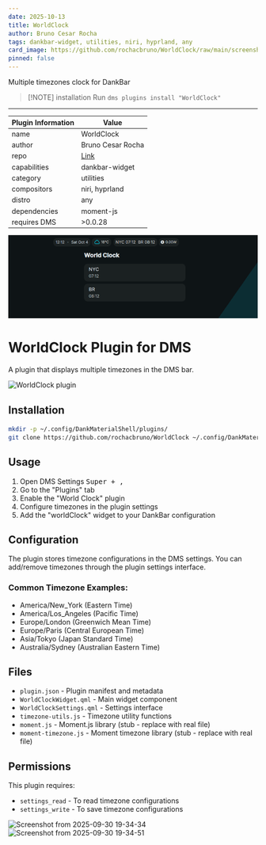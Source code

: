 ```yaml
---
date: 2025-10-13
title: WorldClock
author: Bruno Cesar Rocha
tags: dankbar-widget, utilities, niri, hyprland, any
card_image: https://github.com/rochacbruno/WorldClock/raw/main/screenshot.png
pinned: false
---
```


Multiple timezones clock for DankBar


> [!NOTE] installation
> Run `dms plugins install "WorldClock"`

---

| Plugin Information                 | Value                                         |
| ---------------------------------- | --------------------------------------------- |
| name                               | WorldClock                          |
| author                             | Bruno Cesar Rocha      |
| repo                               | [Link](https://github.com/rochacbruno/WorldClock)             |
| capabilities                       | dankbar-widget   |
| category                           | utilities     |
| compositors                        | niri, hyprland    |
| distro                             | any         |
| dependencies                       | moment-js   |
| requires DMS                       | >0.0.28           |


![WorldClock Screenshot](https://github.com/rochacbruno/WorldClock/raw/main/screenshot.png)

# WorldClock Plugin for DMS

A plugin that displays multiple timezones in the DMS bar.

<img alt="WorldClock plugin" src="screenshot.png" />



## Installation

```bash
mkdir -p ~/.config/DankMaterialShell/plugins/
git clone https://github.com/rochacbruno/WorldClock ~/.config/DankMaterialShell/plugins/WorldClock
```

## Usage

1. Open DMS Settings <kbd>Super + , </kbd>
2. Go to the "Plugins" tab
3. Enable the "World Clock" plugin
4. Configure timezones in the plugin settings
5. Add the "worldClock" widget to your DankBar configuration

## Configuration

The plugin stores timezone configurations in the DMS settings. You can add/remove timezones through the plugin settings interface.

### Common Timezone Examples:
- America/New_York (Eastern Time)
- America/Los_Angeles (Pacific Time)
- Europe/London (Greenwich Mean Time)
- Europe/Paris (Central European Time)
- Asia/Tokyo (Japan Standard Time)
- Australia/Sydney (Australian Eastern Time)

## Files

- `plugin.json` - Plugin manifest and metadata
- `WorldClockWidget.qml` - Main widget component
- `WorldClockSettings.qml` - Settings interface
- `timezone-utils.js` - Timezone utility functions
- `moment.js` - Moment.js library (stub - replace with real file)
- `moment-timezone.js` - Moment timezone library (stub - replace with real file)

## Permissions

This plugin requires:
- `settings_read` - To read timezone configurations
- `settings_write` - To save timezone configurations


<img width="792" height="786" alt="Screenshot from 2025-09-30 19-34-34" src="https://github.com/user-attachments/assets/98e03d98-2752-41cf-9678-419a11560031" />
<img width="490" height="574" alt="Screenshot from 2025-09-30 19-34-51" src="https://github.com/user-attachments/assets/87d7b179-8ed5-4ef4-9de1-de27137c8544" />



